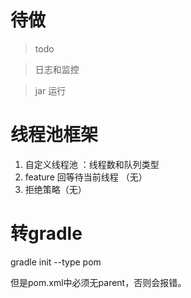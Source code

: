 # 待做
> todo

> 日志和监控

> jar 运行

# 线程池框架

1. 自定义线程池 ：线程数和队列类型
2. feature 回等待当前线程 （无）
3. 拒绝策略（无）

# 转gradle

gradle init --type pom

但是pom.xml中必须无parent，否则会报错。